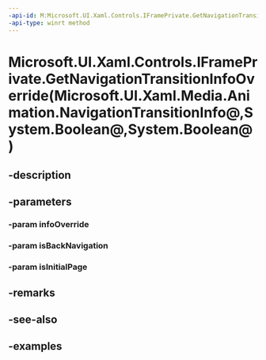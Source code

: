 ```yaml
---
-api-id: M:Microsoft.UI.Xaml.Controls.IFramePrivate.GetNavigationTransitionInfoOverride(Microsoft.UI.Xaml.Media.Animation.NavigationTransitionInfo@,System.Boolean@,System.Boolean@)
-api-type: winrt method
---
```


# Microsoft.UI.Xaml.Controls.IFramePrivate.GetNavigationTransitionInfoOverride(Microsoft.UI.Xaml.Media.Animation.NavigationTransitionInfo@,System.Boolean@,System.Boolean@)

<!--
public void GetNavigationTransitionInfoOverride (out Microsoft.UI.Xaml.Media.Animation.NavigationTransitionInfo infoOverride, out bool isBackNavigation, out bool isInitialPage);
-->


## -description

## -parameters

### -param infoOverride

### -param isBackNavigation

### -param isInitialPage

## -remarks

## -see-also

## -examples


